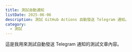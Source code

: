 ```yaml
---
title: 測試自動通知
listDate: 2025-06-06
description: 測試 GitHub Actions 自動發送 Telegram 通知。
category:
  - 測試
---
```

這是我用來測試自動發送 Telegram 通知的測試文章內容。
